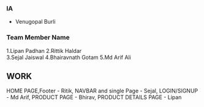 ### IA ###
 - Venugopal Burli

### Team Member Name ###
1.Lipan Padhan 
2.Rittik Haldar  
3.Sejal Jaiswal
4.Bhairavnath Gotam
5.Md Arif Ali


## WORK 
 HOME PAGE,Footer - Ritik,
 NAVBAR and single Page - Sejal,
 LOGIN/SIGNUP - Md Arif,
 PRODUCT PAGE - Bhirav, 
 PRODUCT DETAILS PAGE - Lipan
